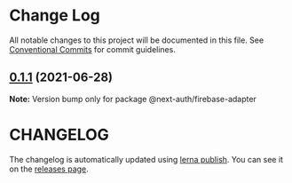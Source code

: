 # Change Log

All notable changes to this project will be documented in this file.
See [Conventional Commits](https://conventionalcommits.org) for commit guidelines.

## [0.1.1](https://github.com/nextauthjs/adapters/compare/@next-auth/firebase-adapter@0.1.0...@next-auth/firebase-adapter@0.1.1) (2021-06-28)

**Note:** Version bump only for package @next-auth/firebase-adapter

# CHANGELOG

The changelog is automatically updated using
[lerna publish](https://github.com/lerna/lerna/blob/main/commands/version/README.md#--create-release-type). You
can see it on the [releases page](../../../../releases).
